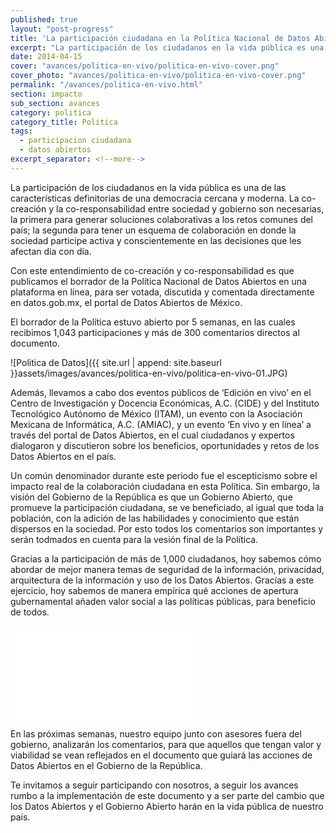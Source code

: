 ```yaml
---
published: true
layout: "post-progress"
title: 'La participación ciudadana en la Política Nacional de Datos Abiertos'
excerpt: "La participación de los ciudadanos en la vida pública es una de las características definitorias de una democracia cercana y moderna. La co-creación y la co-responsabilidad entre sociedad y gobierno son necesarias."
date: 2014-04-15
cover: "avances/politica-en-vivo/politica-en-vivo-cover.png"
cover_photo: "avances/politica-en-vivo/politica-en-vivo-cover.png"
permalink: "/avances/politica-en-vivo.html"
section: impacto
sub_section: avances
category: politica
category_title: Politica
tags: 
  - participacion ciudadana
  - datos abiertos
excerpt_separator: <!--more-->
---
```


La participación de los ciudadanos en la vida pública es una de las características definitorias de una democracia cercana y moderna. La co-creación y la co-responsabilidad entre sociedad y gobierno son necesarias, la primera para generar soluciones colaborativas a los retos comunes del país; la segunda para tener un esquema de colaboración en donde la sociedad participe activa y conscientemente en las decisiones que les afectan día con día.

<!--more-->

Con este entendimiento de co-creación y co-responsabilidad es que publicamos el borrador de la Política Nacional de Datos Abiertos en una plataforma en línea, para ser votada, discutida y comentada directamente en datos.gob.mx, el portal de Datos Abiertos de México.

El borrador de la Política estuvo abierto por 5 semanas, en las cuales recibimos 1,043 participaciones y más de 300 comentarios directos al documento.

![Politica de Datos]({{ site.url | append: site.baseurl }}assets/images/avances/politica-en-vivo/politica-en-vivo-01.JPG)

Además, llevamos a cabo dos eventos públicos de ‘Edición en vivo’ en el Centro de Investigación y Docencia Económicas, A.C. (CIDE) y del Instituto Tecnológico Autónomo de México (ITAM), un evento con la Asociación Mexicana de Informática, A.C. (AMIAC), y un evento ‘En vivo y en línea’ a través del portal de Datos Abiertos, en el cual ciudadanos y expertos dialogaron y discutieron sobre los beneficios, oportunidades y retos de los Datos Abiertos en el país.

Un común denominador durante este periodo fue el escepticismo sobre el impacto real de la colaboración ciudadana en esta Política. Sin embargo, la visión del Gobierno de la República es que un Gobierno Abierto, que promueve la participación ciudadana, se ve beneficiado, al igual que toda la población, con la adición de las habilidades y conocimiento que están dispersos en la sociedad. Por esto todos los comentarios son importantes y serán todmados en cuenta para la vesión final de la Política.

Gracias a la participación de más de 1,000 ciudadanos, hoy sabemos cómo abordar de mejor manera temas de seguridad de la información, privacidad, arquitectura de la información y uso de los Datos Abiertos. Gracias a este ejercicio, hoy sabemos de manera empírica qué acciones de apertura gubernamental añaden valor social a las políticas públicas, para beneficio de todos.

<div class="video">
  <iframe src="//www.youtube.com/embed/VlEAMTFdb_A?rel=0&amp;controls=0&amp;showinfo=0" frameborder="0" allowfullscreen></iframe>
</div>

En las próximas semanas, nuestro equipo junto con asesores fuera del gobierno, analizarán los comentarios, para que aquellos que tengan valor y viabilidad se vean reflejados en el documento que guiará las acciones de Datos Abiertos en el Gobierno de la República.

Te invitamos a seguir participando con nosotros, a seguir los avances rumbo a la implementación de este documento y a ser parte del cambio que los Datos Abiertos y el Gobierno Abierto harán en la vida pública de nuestro país.
